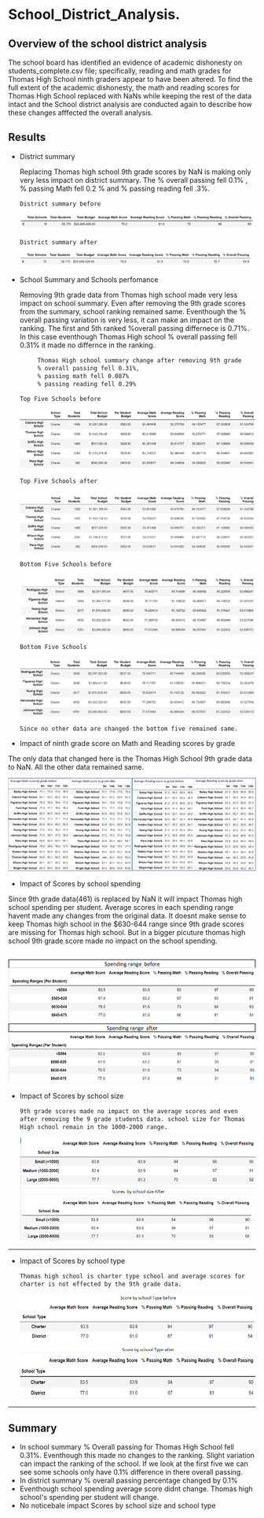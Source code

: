 # School_District_Analysis.

## Overview of the school district analysis

   The school board has identified an evidence of academic dishonesty on students_complete.csv file; specifically, reading and math grades for Thomas High School ninth graders appear to have been altered. To find the full extent of the academic dishonesty, the math and reading scores for Thomas High School replaced with NaNs while keeping the rest of the data intact and the School district analysis are conducted again to describe how these changes afffected the overall analysis. 


## Results
- District summary

   Replacing Thomas high school 9th grade scores by NaN is making only very less impact on district summary. The % overall passing fell 0.1% , % passing Math fell 0.2 % and % passing reading fell .3%. 
   
      District summary before

     ![before](https://github.com/11nithin/School_District_Analysis./blob/main/Resources/District_summary_before.PNG)

      District summary after

     ![after](https://github.com/11nithin/School_District_Analysis./blob/main/Resources/District_summary_after.PNG)

- School Summary and Schools perfomance
  
   Removing 9th grade data from Thomas high school made very less impact on school summary.  Even after removing the 9th grade scores from the summary, school ranking remained  same. Eventhough the % overall passing variation is very less, it can make an impact on the ranking. The first and 5th ranked %overall passing differnece is 0.71%. In this case eventhough Thomas High school % overall passing fell 0.31% it made no differnce in the ranking.

    ````
         Thomas High school summary change after removing 9th grade
         % overall passing fell 0.31%,
         % passing math fell 0.087%
         % passing reading fell 0.29%  
    ````
      Top Five Schools before

     ![Top](https://github.com/11nithin/School_District_Analysis./blob/main/Resources/Top_five_schools%20before.PNG)

      Top Five Schools after

     ![Top](https://github.com/11nithin/School_District_Analysis./blob/main/Resources/Top_five_schools.PNG)

      Bottom Five Schools before
   ![Bottom](https://github.com/11nithin/School_District_Analysis./blob/main/Resources/Bottom_five_schools%20before.PNG)

      Bottom Five Schools
   ![Bottom](https://github.com/11nithin/School_District_Analysis./blob/main/Resources/Bottom_five_schools.PNG)

      Since no other data are changed the bottom five remained same. 


- Impact of ninth grade score on Math and Reading scores by grade

The only data that changed here is the Thomas High School 9th grade data to NaN. All the other data remained same.

![before_after](https://github.com/11nithin/School_District_Analysis./blob/main/Resources/Average%20Math%20and%20Reading%20score%20by%20grade%20before%20and%20after%20.PNG)

- Impact of Scores by school spending


Since 9th grade data(461) is replaced by NaN it will impact Thomas high school spending per student. Average scores in each spending range havent made any changes from the original data. It doesnt make sense to keep Thomas high school in the $630-644 range since 9th grade scores are missing for Thomas high school. But in a bigger picuture thomas high school 9th grade score made no impact on the school spending.

![spending](https://github.com/11nithin/School_District_Analysis./blob/main/Resources/Spending%20range%20before%20and%20after.PNG)
--------------------------------------------------------------------
- Impact of Scores by school size

      9th grade scores made no impact on the average scores and even after removing the 9 grade students data. school size for Thomas High school remain in the 1000-2000 range. 

   ![size](https://github.com/11nithin/School_District_Analysis./blob/main/Resources/Score%20by%20sxhool%20size.PNG)

--------------------------------------------------------------------
- Impact of Scores by school type

      Thomas high school is charter type school and average scores for charter is not effected by the 9th grade data.

   ![type](https://github.com/11nithin/School_District_Analysis./blob/main/Resources/school%20type.PNG)

--------------------------------------------------------------------
## Summary
- In school summary % Overall passing for Thomas High School fell 0.31%. Eventhough this made no changes to the ranking. Slight variation can impact the ranking of the school. If we look at the first five we can see some schools only have 0.1% difference in there overall passing.
- In district summary % overall passing percentage changed by 0.1% 
- Eventhough school spending average score didnt change. Thomas high school's spending per student will change. 
- No noticebale impact Scores by school size and school type

